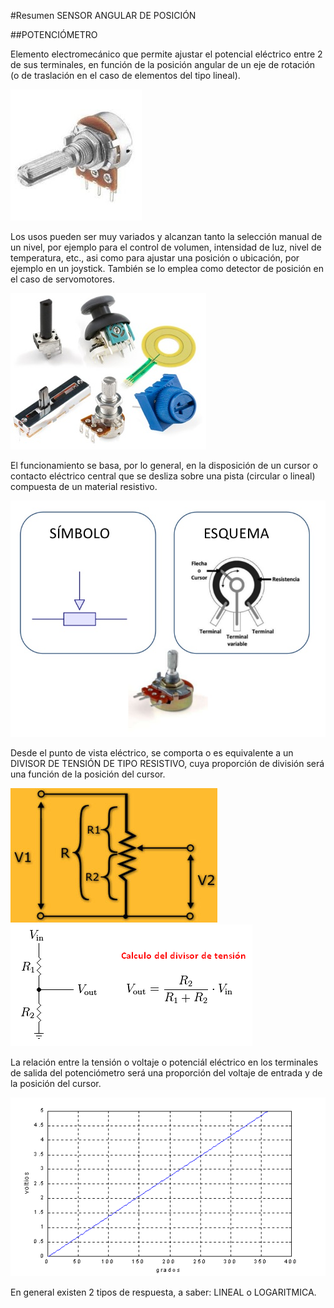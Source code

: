 #Resumen SENSOR ANGULAR DE POSICIÓN

##POTENCIÓMETRO

Elemento electromecánico que permite ajustar el potencial eléctrico entre 2 de sus terminales, en función de la posición angular de un eje de rotación (o de traslación en el caso de elementos del tipo lineal).

![POTENCIÓMETRO](./POTE.jpg)

Los usos pueden ser muy variados y alcanzan tanto la selección manual de un nivel, por ejemplo para el control de volumen, intensidad de luz, nivel de temperatura, etc., asi como para ajustar una posición o ubicación, por ejemplo en un joystick. También se lo emplea como detector de posición en el caso de servomotores.

![USOS](./POTE_TIPOS_USOS.jpg)

El funcionamiento se basa, por lo general, en la disposición de un cursor o contacto eléctrico central que se desliza sobre una pista (circular o lineal) compuesta de un material resistivo.

![ESTRUCTURA](./potenciometro.jpg)

Desde el punto de vista eléctrico, se comporta o es equivalente a un DIVISOR DE TENSIÓN DE TIPO RESISTIVO, cuya proporción de división será una función de la posición del cursor.

![EQUIVALENCIA](./EQUIVALENCIA_POTE.jpg) ![ECUACIÓN](./divisor-de-tension.png)

La relación entre la tensión o voltaje o potenciál eléctrico en los terminales de salida del potenciómetro será una proporción del voltaje de entrada y de la posición del cursor.

![RESPUESTA ANGULAR](./RESPUESTA_ANGULAR.gif)

En general existen 2 tipos de respuesta, a saber: LINEAL o LOGARITMICA.
